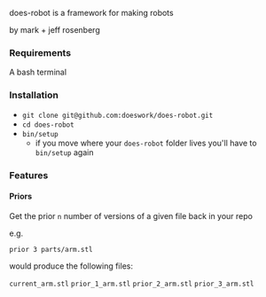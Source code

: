 does-robot is a framework for making robots

by mark + jeff rosenberg

### Requirements

A bash terminal

### Installation

- `git clone git@github.com:doeswork/does-robot.git`
- `cd does-robot`
- `bin/setup`
  - if you move where your `does-robot` folder lives you'll have to `bin/setup` again

### Features

#### Priors

Get the prior `n` number of versions of a given file back in your repo

e.g.

```prior 3 parts/arm.stl```

would produce the following files:

`current_arm.stl`
`prior_1_arm.stl`
`prior_2_arm.stl`
`prior_3_arm.stl`
